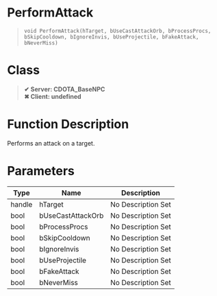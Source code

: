 # PerformAttack
> `void PerformAttack(hTarget, bUseCastAttackOrb, bProcessProcs, bSkipCooldown, bIgnoreInvis, bUseProjectile, bFakeAttack, bNeverMiss)`
# Class
> __✔ Server: CDOTA_BaseNPC__  
> __✖ Client: undefined__  
# Function Description
Performs an attack on a target.
# Parameters
Type|Name|Description
--|--|--
handle|hTarget|No Description Set
bool|bUseCastAttackOrb|No Description Set
bool|bProcessProcs|No Description Set
bool|bSkipCooldown|No Description Set
bool|bIgnoreInvis|No Description Set
bool|bUseProjectile|No Description Set
bool|bFakeAttack|No Description Set
bool|bNeverMiss|No Description Set
